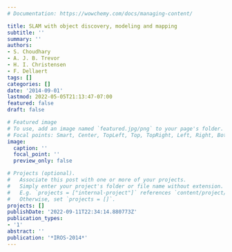 ```yaml
---
# Documentation: https://wowchemy.com/docs/managing-content/

title: SLAM with object discovery, modeling and mapping
subtitle: ''
summary: ''
authors:
- S. Choudhary
- A. J. B. Trevor
- H. I. Christensen
- F. Dellaert
tags: []
categories: []
date: '2014-09-01'
lastmod: 2022-05-05T21:13:47-07:00
featured: false
draft: false

# Featured image
# To use, add an image named `featured.jpg/png` to your page's folder.
# Focal points: Smart, Center, TopLeft, Top, TopRight, Left, Right, BottomLeft, Bottom, BottomRight.
image:
  caption: ''
  focal_point: ''
  preview_only: false

# Projects (optional).
#   Associate this post with one or more of your projects.
#   Simply enter your project's folder or file name without extension.
#   E.g. `projects = ["internal-project"]` references `content/project/deep-learning/index.md`.
#   Otherwise, set `projects = []`.
projects: []
publishDate: '2022-09-11T22:34:14.880773Z'
publication_types:
- '1'
abstract: ''
publication: '*IROS-2014*'
---
```

